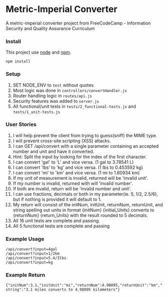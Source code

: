 # Metric-Imperial Converter

A metric-imperial converter project from FreeCodeCamp - Information Security and Quality Assurance Curriculum

### Install

This project use [node](https://nodejs.org/en/) and [npm](https://www.npmjs.com/).

```
npm install
```

### Setup

1) SET NODE_ENV to `test` without quotes
2) Most logic was done in `controllers/convertHandler.js` 
3) Router handling logic in `routes/api.js`
4) Security features was added to `server.js`
5) All functional/unit tests in `tests/2_functional-tests.js` and `tests/1_unit-tests.js`

### User Stories

1) I will help prevent the client from trying to guess(sniff) the MIME type.
2) I will prevent cross-site scripting (XSS) attacks.
3) I can GET /api/convert with a single parameter containing an accepted number and unit and have it converted.
4) Hint: Split the input by looking for the index of the first character.
5) I can convert 'gal' to 'L' and vice versa. (1 gal to 3.78541 L)
6) I can convert 'lbs' to 'kg' and vice versa. (1 lbs to 0.453592 kg)
7) I can convert 'mi' to 'km' and vice versa. (1 mi to 1.60934 km)
8) If my unit of measurement is invalid, returned will be 'invalid unit'.
9) If my number is invalid, returned with will 'invalid number'.
10) If both are invalid, return will be 'invalid number and unit'.
11) I can use fractions, decimals or both in my parameter(ie. 5, 1/2, 2.5/6), but if nothing is provided it will default to 1.
12) My return will consist of the initNum, initUnit, returnNum, returnUnit, and string spelling out units in format {initNum} {initial_Units} converts to {returnNum} {return_Units} with the result rounded to 5 decimals.
13) All 16 unit tests are complete and passing.
14) All 5 functional tests are complete and passing

### Example Usage

```
/api/convert?input=4gal
/api/convert?input=1/2km
/api/convert?input=5.4/3lbs
/api/convert?input=kg
```

### Example Return

`{"initNum":3.1,"initUnit":"mi","returnNum":4.98895,"returnUnit":"km","string":"3.1 miles converts to 4.98895 kilometers"}`


